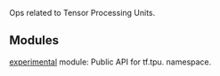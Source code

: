 Ops related to Tensor Processing Units.
## Modules
[experimental](https://tensorflow.google.cn/api_docs/python/tf/tpu/experimental) module: Public API for tf.tpu. namespace.

